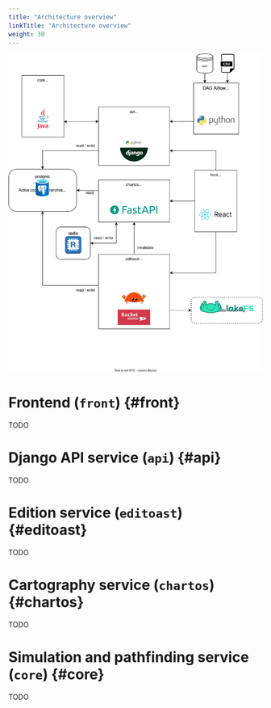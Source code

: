 ```yaml
---
title: "Architecture overview"
linkTitle: "Architecture overview"
weight: 30
---
```


![Architecture du projet](architecture.en.svg)

# Frontend (`front`) {#front}

TODO

# Django API service (`api`) {#api}

TODO

# Edition service (`editoast`) {#editoast}

TODO

# Cartography service (`chartos`) {#chartos}

TODO

# Simulation and pathfinding service (`core`) {#core}

TODO
